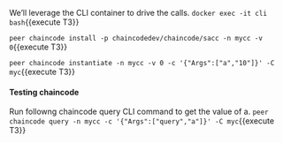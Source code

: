 
We’ll leverage the CLI container to drive the calls.
`docker exec -it cli bash`{{execute T3}}

`peer chaincode install -p chaincodedev/chaincode/sacc -n mycc -v 0`{{execute T3}}

`peer chaincode instantiate -n mycc -v 0 -c '{"Args":["a","10"]}' -C myc`{{execute T3}}

#### Testing chaincode
Run followng chaincode query CLI command to get the value of a.
`peer chaincode query -n mycc -c '{"Args":["query","a"]}' -C myc`{{execute T3}}